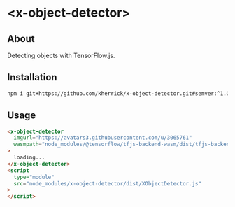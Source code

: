 # \<x-object-detector>

## About

Detecting objects with TensorFlow.js.

## Installation

```bash
npm i git+https://github.com/kherrick/x-object-detector.git#semver:^1.0.0
```

## Usage

```html
<x-object-detector
  imgurl="https://avatars3.githubusercontent.com/u/3065761"
  wasmpath="node_modules/@tensorflow/tfjs-backend-wasm/dist/tfjs-backend-wasm.wasm"
>
  loading...
</x-object-detector>
<script
  type="module"
  src="node_modules/x-object-detector/dist/XObjectDetector.js"
>
</script>
```
